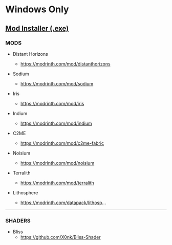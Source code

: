 # Windows Only

## [Mod Installer (.exe)](./dist/mod_installer.exe)

### MODS

- Distant Horizons 
  - https://modrinth.com/mod/distanthorizons

- Sodium
  - https://modrinth.com/mod/sodium

- Iris
  - https://modrinth.com/mod/iris

- Indium
  - https://modrinth.com/mod/indium

- C2ME
  - https://modrinth.com/mod/c2me-fabric

- Noisium
  - https://modrinth.com/mod/noisium

- Terralith
  - https://modrinth.com/mod/terralith

- Lithosphere
  - https://modrinth.com/datapack/lithosp...

---

### SHADERS

- Bliss
  - https://github.com/X0nk/Bliss-Shader
